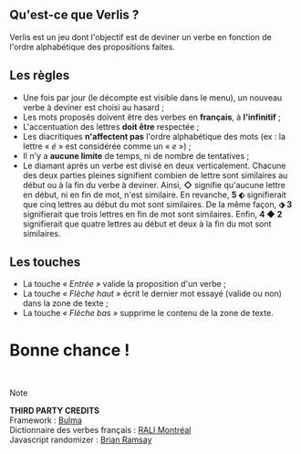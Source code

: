 ## Qu'est-ce que Verlis ?

Verlis est un jeu dont l'objectif est de deviner un verbe en fonction de l'ordre alphabétique des propositions faites.

## Les règles

- Une fois par jour (le décompte est visible dans le menu), un nouveau verbe à deviner est choisi au hasard ;
- Les mots proposés doivent être des verbes en <strong>français</strong>, à <strong>l'infinitif</strong> ;
- L'accentuation des lettres <strong>doit être</strong> respectée ;
- Les diacritiques <strong>n'affectent pas</strong> l'ordre alphabétique des mots (ex : la lettre &laquo; <em>é</em> &raquo; est considérée comme un &laquo; <em>e</em> &raquo;) ;
- Il n'y a <strong>aucune limite</strong> de temps, ni de nombre de tentatives ;
- Le diamant après un verbe est divisé en deux verticalement. Chacune des deux parties pleines signifient combien de lettre sont similaires au début ou à la fin du verbe à deviner. 
Ainsi, <strong>&#9671;</strong> signifie qu'aucune lettre en début, ni en fin de mot, n'est similaire. 
En revanche, <strong>5 &#11030;</strong> signifierait que cinq lettres au début du mot sont similaires. 
De la même façon, <strong>&#11031; 3</strong> signifierait que trois lettres en fin de mot sont similaires. 
Enfin, <strong>4 &#9670; 2</strong> signifierait que quatre lettres au début et deux à la fin du mot sont similaires.

## Les touches

- La touche <em>&laquo; Entrée &raquo;</em> valide la proposition d'un verbe ;
- La touche <em>&laquo; Flèche haut &raquo;</em> écrit le dernier mot essayé (valide ou non) dans la zone de texte ;
- La touche <em>&laquo; Flèche bas &raquo;</em> supprime le contenu de la zone de texte.

# Bonne chance !

<br/>

> [!NOTE]
> __THIRD PARTY CREDITS__\
> Framework : [Bulma](https://bulma.io)\
> Dictionnaire des verbes français : [RALI Montréal](http://rali.iro.umontreal.ca/)\
> Javascript randomizer : [Brian Ramsay](https://github.com/BrianRamsay/Randomizer)